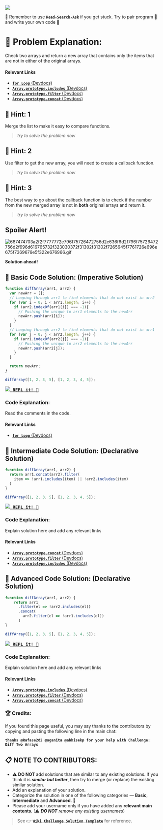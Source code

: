 ![](http://i.imgur.com/HkEgef5.gif)

:triangular_flag_on_post: Remember to use [**`Read-Search-Ask`**](How-to-get-help-when-you-get-stuck) if you get stuck. Try to pair program :busts_in_silhouette: and write your own code :memo:

# :checkered_flag: Problem Explanation:

Check two arrays and return a new array that contains only the items that are not in either of the original arrays.

#### Relevant Links

- [**`for Loop`** (Devdocs)](https://devdocs.io/javascript/statements/for)
- [**`Array.prototype.includes`** (Devdocs)](https://devdocs.io/javascript/global_objects/array/includes)
- [**`Array.prototype.filter`** (Devdocs)](https://devdocs.io/javascript/global_objects/array/filter)
- [**`Array.prototype.concat`** (Devdocs)](https://devdocs.io/javascript/global_objects/array/concat)

## :speech_balloon: Hint: 1

Merge the list to make it easy to compare functions.

> _try to solve the problem now_

## :speech_balloon: Hint: 2

Use filter to get the new array, you will need to create a callback function.

> _try to solve the problem now_

## :speech_balloon: Hint: 3

The best way to go about the callback function is to check if the number from the new merged array is not in **both** original arrays and return it.

> _try to solve the problem now_

## Spoiler Alert!

![687474703a2f2f7777772e796f75726472756d2e636f6d2f796f75726472756d2f696d616765732f323030372f31302f31302f7265645f7761726e696e675f7369676e5f322e676966.gif](https://files.gitter.im/FreeCodeCamp/Wiki/nlOm/thumb/687474703a2f2f7777772e796f75726472756d2e636f6d2f796f75726472756d2f696d616765732f323030372f31302f31302f7265645f7761726e696e675f7369676e5f322e676966.gif)

**Solution ahead!**

## :beginner: Basic Code Solution: (Imperative Solution)

```js
function diffArray(arr1, arr2) {
  var newArr = [];
  // Looping through arr1 to find elements that do not exist in arr2  
  for (var i = 0; i < arr1.length; i++) {
    if (arr2.indexOf(arr1[i]) === -1){
      // Pushing the unique to arr1 elements to the newArr
      newArr.push(arr1[i]);
    }
  }
  // Looping through arr2 to find elements that do not exist in arr1
  for (var j = 0; j < arr2.length; j++) {
    if (arr1.indexOf(arr2[j]) === -1){
      // Pushing the unique to arr2 elements to the newArr    
      newArr.push(arr2[j]);
    }
  }

  return newArr;
}

diffArray([1, 2, 3, 5], [1, 2, 3, 4, 5]);
```

<a href="https://repl.it/CLme/0" target="_blank"><kbd><img src="https://i.imgur.com/80UCMbk.png"> <strong>REPL it!</strong> :rocket: </kbd></a>

### Code Explanation:

Read the comments in the code.

#### Relevant Links

- [**`for Loop`** (Devdocs)](https://devdocs.io/javascript/statements/for)

## :sunflower: Intermediate Code Solution: (Declarative Solution)

```js
function diffArray(arr1, arr2) {
  return arr1.concat(arr2).filter(
  	item => !arr1.includes(item) || !arr2.includes(item)
  )
}

diffArray([1, 2, 3, 5], [1, 2, 3, 4, 5]);
```

<a href="https://repl.it/CNYb/0" target="_blank"><kbd><img src="https://i.imgur.com/80UCMbk.png"> <strong>REPL it!</strong> :rocket: </kbd></a>

### Code Explanation:

Explain solution here and add any relevant links

#### Relevant Links

- [**`Array.prototype.concat`** (Devdocs)](https://devdocs.io/javascript/global_objects/array/concat)
- [**`Array.prototype.filter`** (Devdocs)](https://devdocs.io/javascript/global_objects/array/filter)
- [**`Array.prototype.includes`** (Devdocs)](https://devdocs.io/javascript/global_objects/array/includes)

## :rotating_light: Advanced Code Solution: (Declarative Solution)

```js
function diffArray(arr1, arr2) {
    return arr1
      .filter(el => !arr2.includes(el))
      .concat(
        arr2.filter(el => !arr1.includes(el))
      )
}

diffArray([1, 2, 3, 5], [1, 2, 3, 4, 5]);
```

<a href="https://repl.it/CNYU/0" target="_blank"><kbd><img src="https://i.imgur.com/80UCMbk.png"> <strong>REPL it!</strong> :rocket: </kbd></a>

### Code Explanation:

Explain solution here and add any relevant links

#### Relevant Links

- [**`Array.prototype.includes`** (Devdocs)](https://devdocs.io/javascript/global_objects/array/includes)
- [**`Array.prototype.filter`** (Devdocs)](https://devdocs.io/javascript/global_objects/array/filter)
- [**`Array.prototype.concat`** (Devdocs)](https://devdocs.io/javascript/global_objects/array/concat)

### :trophy: Credits:

If you found this page useful, you may say thanks to the contributors by copying and pasting the following line in the main chat:

**`thanks @Rafase282 @aganita @abhisekp for your help with Challenge: Diff Two Arrays`**

## :clipboard: NOTE TO CONTRIBUTORS:

- :warning: **DO NOT** add solutions that are similar to any existing solutions. If you think it is **_similar but better_**, then try to merge (or replace) the existing similar solution.
- Add an explanation of your solution.
- Categorize the solution in one of the following categories &mdash; **Basic**, **Intermediate** and **Advanced**. :traffic_light:
- Please add your username only if you have added any **relevant main contents**. (:warning: **_DO NOT_** _remove any existing usernames_)

> See :point_right: [**`Wiki Challenge Solution Template`**](Wiki-Template-Challenge-Solution) for reference.

